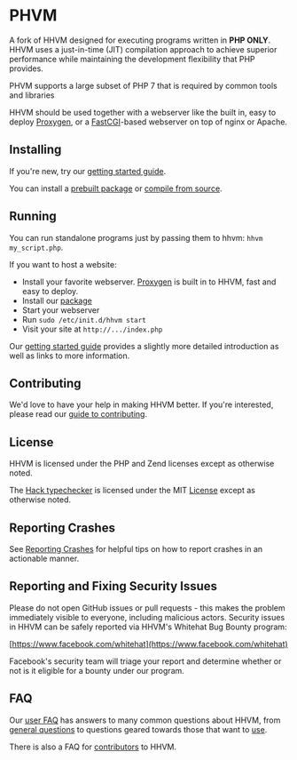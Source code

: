 # PHVM



A fork of HHVM designed for executing programs written in **PHP ONLY**. HHVM uses a just-in-time (JIT) compilation approach to achieve superior performance while maintaining the development flexibility that PHP provides.

PHVM supports a large subset of PHP 7 that is required by common tools and libraries

HHVM should be used together with a webserver like the built in, easy to deploy [Proxygen](https://docs.hhvm.com/hhvm/basic-usage/proxygen), or a [FastCGI](https://docs.hhvm.com/hhvm/advanced-usage/fastCGI)-based webserver on top of nginx or Apache.

## Installing

If you're new, try our [getting started guide](https://docs.hhvm.com/hhvm/getting-started/getting-started).

You can install a [prebuilt package](https://docs.hhvm.com/hhvm/installation/introduction#prebuilt-packages) or [compile from source](https://docs.hhvm.com/hhvm/installation/building-from-source).

## Running

You can run standalone programs just by passing them to hhvm: `hhvm my_script.php`.

If you want to host a website:
* Install your favorite webserver. [Proxygen](https://docs.hhvm.com/hhvm/basic-usage/proxygen) is built in to HHVM, fast and easy to deploy.
* Install our [package](https://docs.hhvm.com/hhvm/installation/introduction#prebuilt-packages)
* Start your webserver
* Run `sudo /etc/init.d/hhvm start`
* Visit your site at `http://.../index.php`

Our [getting started guide](https://docs.hhvm.com/hhvm/getting-started/getting-started) provides a slightly more detailed introduction as well as links to more information.

## Contributing

We'd love to have your help in making HHVM better. If you're interested, please read our [guide to contributing](CONTRIBUTING.md).

## License

HHVM is licensed under the PHP and Zend licenses except as otherwise noted.

The [Hack typechecker](hphp/hack) is licensed under the MIT [License](hphp/hack/LICENSE) except as otherwise noted.

## Reporting Crashes

See [Reporting Crashes](https://github.com/facebook/hhvm/wiki/Reporting-Crashes) for helpful tips on how to report crashes in an actionable manner.

## Reporting and Fixing Security Issues

Please do not open GitHub issues or pull requests - this makes the problem
immediately visible to everyone, including malicious actors. Security issues in
HHVM can be safely reported via HHVM's Whitehat Bug Bounty program:

[https://www.facebook.com/whitehat](https://www.facebook.com/whitehat)

Facebook's security team will triage your report and determine whether or not
is it eligible for a bounty under our program.

## FAQ

Our [user FAQ](https://docs.hhvm.com/hhvm/FAQ/faq) has answers to many common questions about HHVM, from [general questions](https://docs.hhvm.com/hhvm/FAQ/faq#general) to questions geared towards those that want to [use](https://docs.hhvm.com/hhvm/FAQ/faq#users).

There is also a FAQ for [contributors](https://github.com/facebook/hhvm/wiki/FAQ#contributors) to HHVM.
